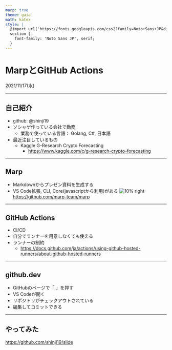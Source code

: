 ```yaml
---
marp: true
theme: gaia
math: katex
style: |
  @import url('https://fonts.googleapis.com/css2?family=Noto+Sans+JP&display=swap');
  section {
    font-family: 'Noto Sans JP', serif;
  }
---
```


<!-- class: invert -->

# MarpとGitHub Actions

2021/11/17(水)

---

## 自己紹介

- github: @shinji19
- ソシャゲ作っている会社で勤務
  - 業務で使っている言語： Golang, C#, 日本語
- 最近注目しているもの
  - Kaggle G-Research Crypto Forecasting
    - https://www.kaggle.com/c/g-research-crypto-forecasting

---

## Marp

- Markdownからプレゼン資料を生成する
- VS Code拡張, CLI, Core(javascriptから利用)がある
![10% right](https://marp.app/assets/marp.svg)
https://github.com/marp-team/marp

---

## GitHub Actions

- CI/CD
- 自分でランナーを用意しなくても使える
- ランナーの制約
  - https://docs.github.com/ja/actions/using-github-hosted-runners/about-github-hosted-runners

---

## github.dev

- GitHubのページで「.」を押す
- VS Codeが開く
- リポジトリがチェックアウトされている
- 編集してコミットできる

---

## やってみた

https://github.com/shinji19/slide
